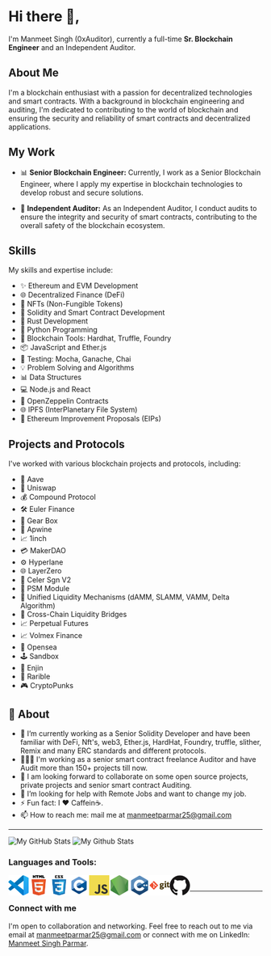 # Hi there 👋,

I'm Manmeet Singh (0xAuditor), currently a full-time **Sr. Blockchain Engineer** and an Independent Auditor.

## About Me

I'm a blockchain enthusiast with a passion for decentralized technologies and smart contracts. With a background in blockchain engineering and auditing, I'm dedicated to contributing to the world of blockchain and ensuring the security and reliability of smart contracts and decentralized applications.

## My Work

- 📊 **Senior Blockchain Engineer:** Currently, I work as a Senior Blockchain Engineer, where I apply my expertise in blockchain technologies to develop robust and secure solutions.

- 🔐 **Independent Auditor:** As an Independent Auditor, I conduct audits to ensure the integrity and security of smart contracts, contributing to the overall safety of the blockchain ecosystem.

## Skills

My skills and expertise include:

- ✨ Ethereum and EVM Development
- 🌐 Decentralized Finance (DeFi)
- 💼 NFTs (Non-Fungible Tokens)
- 📜 Solidity and Smart Contract Development
- 🦀 Rust Development
- 🐍 Python Programming
- 🚀 Blockchain Tools: Hardhat, Truffle, Foundry
- 📦 JavaScript and Ether.js
- 🧪 Testing: Mocha, Ganache, Chai
- 💡 Problem Solving and Algorithms
- 📊 Data Structures
- 💻 Node.js and React
- 📜 OpenZeppelin Contracts
- 🌐 IPFS (InterPlanetary File System)
- 📃 Ethereum Improvement Proposals (EIPs)

## Projects and Protocols

I've worked with various blockchain projects and protocols, including:

- 🏦 Aave
- 🔄 Uniswap
- 💰 Compound Protocol
- 🛠 Euler Finance
- 🚗 Gear Box
- 🍇 Apwine
- 📈 1inch
- 💳 MakerDAO
- ⚙ Hyperlane
- 🌐 LayerZero
- 🔄 Celer Sgn V2
- 🧪 PSM Module
- 💱 Unified Liquidity Mechanisms (dAMM, SLAMM, VAMM, Delta Algorithm)
- 🌉 Cross-Chain Liquidity Bridges
- 📈 Perpetual Futures
- 📈 Volmex Finance
- 🎨 Opensea
- 🕹 Sandbox
- 🎨 Enjin
- 🎨 Rarible
- 🎮 CryptoPunks

## 🧐 About
- 🌱 I’m currently working as a Senior Solidity Developer and have been familiar with DeFi, Nft's, web3, Ether.js, HardHat, Foundry, truffle, slither, Remix and many ERC standards and different protocols. 
- 👨🏼‍💼 I'm working as a senior smart contract freelance Auditor and have Audit more than 150+ projects till now.
- 🤝 I am looking forward to collaborate on some open source projects, private projects and senior smart contract Auditing.
- 🤔 I’m looking for help with Remote Jobs and want to change my job.
- ⚡ Fun fact: I ❤️ Caffein☕.
- 📫 How to reach me: mail me at [manmeetparmar25@gmail.com](mailto:manmeetparmar25@gmail.com)

---
![My GitHub Stats](https://github-readme-stats.vercel.app/api?username=genisis0x&show_icons=true&theme=cobalt)   ![My Github Stats](https://github-readme-stats.vercel.app/api/top-langs/?username=genisis0x&layout=compact&hide=html&theme=cobalt)


### Languages and Tools:

<img align="left" alt="Visual Studio Code" width="40px" src="https://raw.githubusercontent.com/github/explore/80688e429a7d4ef2fca1e82350fe8e3517d3494d/topics/visual-studio-code/visual-studio-code.png" />
<img align="left" alt="HTML5" width="40px" src="https://raw.githubusercontent.com/github/explore/80688e429a7d4ef2fca1e82350fe8e3517d3494d/topics/html/html.png" />
<img align="left" alt="CSS3" width="40px" src="https://raw.githubusercontent.com/github/explore/80688e429a7d4ef2fca1e82350fe8e3517d3494d/topics/css/css.png" />
<img align="left" alt="C" width="40px" src="https://raw.githubusercontent.com/github/explore/80688e429a7d4ef2fca1e82350fe8e3517d3494d/topics/c/c.png" />
<img align="left" alt="JavaScript" width="40px" src="https://raw.githubusercontent.com/github/explore/80688e429a7d4ef2fca1e82350fe8e3517d3494d/topics/javascript/javascript.png" />
<img align="left" alt="JavaScript" width="40px" 
src="https://raw.githubusercontent.com/github/explore/80688e429a7d4ef2fca1e82350fe8e3517d3494d/topics/nodejs/nodejs.png" />
<img align="left" alt="Cpp" width="40px" src="https://raw.githubusercontent.com/github/explore/80688e429a7d4ef2fca1e82350fe8e3517d3494d/topics/cpp/cpp.png" />
<img align="left" alt="Git" width="40px" src="https://raw.githubusercontent.com/github/explore/80688e429a7d4ef2fca1e82350fe8e3517d3494d/topics/git/git.png" />
<img align="left" alt="GitHub" width="40px" src="https://raw.githubusercontent.com/github/explore/78df643247d429f6cc873026c0622819ad797942/topics/github/github.png" />
<br/>

---

### Connect with me
I'm open to collaboration and networking. Feel free to reach out to me via email at [manmeetparmar25@gmail.com](mailto:manmeetparmar25@gmail.com) or connect with me on LinkedIn: [Manmeet Singh Parmar](https://www.linkedin.com/in/manmeet-singh-parmar-9733a511b/).
